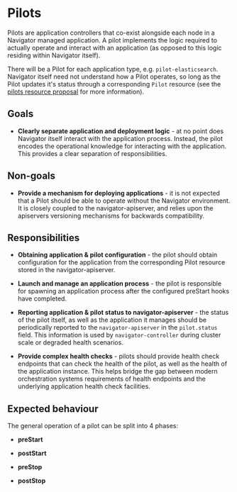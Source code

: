 # Pilots

Pilots are application controllers that co-exist alongside each node in a
Navigator managed application. A pilot implements the logic required to
actually operate and interact with an application (as opposed to this logic
residing within Navigator itself).

There will be a Pilot for each application type, e.g. `pilot-elasticsearch`.
Navigator itself need not understand how a Pilot operates, so long as the Pilot
updates it's status through a corresponding `Pilot` resource (see the [pilots
resource proposal](pilot-resource.md) for more information).

## Goals

* **Clearly separate application and deployment logic** - at no point does
Navigator itself interact with the application process. Instead, the pilot
encodes the operational knowledge for interacting with the application. This
provides a clear separation of responsibilities.

## Non-goals

* **Provide a mechanism for deploying applications** - it is not expected that
a Pilot should be able to operate without the Navigator environment. It is
closely coupled to the navigator-apiserver, and relies upon the apiservers
versioning mechanisms for backwards compatibility.

## Responsibilities

* **Obtaining application & pilot configuration** - the pilot should obtain
configuration for the application from the corresponding Pilot resource stored
in the navigator-apiserver.

* **Launch and manage an application process** - the pilot is responsible for
spawning an application process after the configured preStart hooks have
completed.

* **Reporting application & pilot status to navigator-apiserver** - the status
of the pilot itself, as well as the application it manages should be
periodically reported to the `navigator-apiserver` in the `pilot.status` field.
This information is used by `navigator-controller` during cluster scale or
degraded health scenarios.

* **Provide complex health checks** - pilots should provide health check
endpoints that can check the health of the pilot, as well as the health of the
application instance. This helps bridge the gap between modern orchestration
systems requirements of health endpoints and the underlying application health
check facilities.

## Expected behaviour

The general operation of a pilot can be split into 4 phases:

* **preStart**

* **postStart**

* **preStop**

* **postStop**
